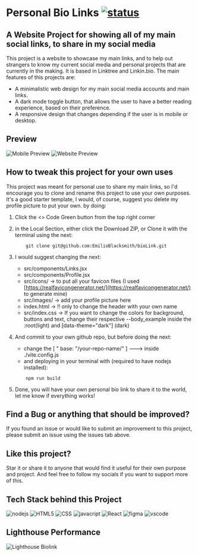 # Personal Bio Links [![status](https://img.shields.io/website-up-down-green-red/http/emilioblacksmith.github.io.svg)](https://emilioblacksmith.github.io/bioLink/)

## A Website Project for showing all of my main social links, to share in my social media

This project is a website to showcase my main links, and to help out strangers to know my current social media and personal projects that are currently in the making. It is based in Linktree and Linkin.bio. The main features of this projects are:

* A minimalistic web design for my main social media accounts and main links.
* A dark mode toggle button, that allows the user to have a better reading experience, based on their preference.
* A responsive design that changes depending if the user is in mobile or desktop.

## Preview
![Mobile Preview](https://github.com/EmilioBlacksmith/bioLink/assets/71019624/18c9e920-68bb-4253-94ba-e94155e35699)
![Website Preview](https://github.com/EmilioBlacksmith/bioLink/assets/71019624/36654b13-cf7c-4676-9414-37bf34960e45)


## How to tweak this project for your own uses

This project was meant for personal use to share my main links, so I'd encourage you to clone and rename this project to use your own purposes. It's a good starter template, I would, of course, suggest you delete my profile picture to put your own. by doing:

1. Click the <> Code Green button from the top right corner
2. in the Local Section, either click the Download ZIP, or Clone it with the terminal using the next:

    ```shell
        git clone git@github.com:EmilioBlacksmith/bioLink.git
    ```

3. I would suggest changing the next:
    * src/components/Links.jsx
    * src/components/Profile.jsx
    * src/icons/ -> to put all your favicon files (I used [https://realfavicongenerator.net/](https://realfavicongenerator.net/) to generate mine)
    * src/images/ -> add your profile picture here
    * index.html -> !! only to change the header with your own name
    * src/index.css -> If you want to change the colors for background, buttons and text, change their respective --body_example inside the :root(light) and [data-theme="dark"] (dark)
4. And commit to your own github repo, but before doing the next:
    * change the [ " base: "/your-repo-name/" ] ---> inside ./vite.config.js
    * and deploying in your terminal with (required to have nodejs installed):

    ```shell
        npm run build
    ```

5. Done, you will have your own personal bio link to share it to the world, let me know if everything works!

## Find a Bug or anything that should be improved?

If you found an issue or would like to submit an improvement to this project, please submit an issue using the issues tab above.

## Like this project?

Star it or share it to anyone that would find it useful for their own purpose and project. And feel free to follow my socials if you want to support more of this.

## Tech Stack behind this Project

![nodejs](https://img.shields.io/badge/Node.js-43853D?style=for-the-badge&logo=node.js&logoColor=white) ![HTML5](https://img.shields.io/badge/HTML5-E34F26?style=for-the-badge&logo=html5&logoColor=white) ![CSS](https://img.shields.io/badge/CSS3-1572B6?style=for-the-badge&logo=css3&logoColor=white) ![javacript](https://img.shields.io/badge/JavaScript-323330?style=for-the-badge&logo=javascript&logoColor=F7DF1E) ![React](https://img.shields.io/badge/React-20232A?style=for-the-badge&logo=react&logoColor=61DAFB) ![figma](https://img.shields.io/badge/Figma-F24E1E?style=for-the-badge&logo=figma&logoColor=white) ![vscode](https://img.shields.io/badge/Visual_Studio_Code-0078D4?style=for-the-badge&logo=visual%20studio%20code&logoColor=white)

## Lighthouse Performance
![Lighthouse Biolink](https://github.com/EmilioBlacksmith/bioLink/assets/71019624/dbe0192c-f740-4d64-8da4-8441c93d3c0c)
